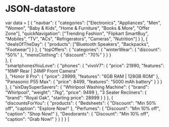# JSON-datastore

var data =  [
	{
		"navbar": {
				"categories": ["Electronics", "Appliances", "Men", "Women", "Baby & Kids", "Home & Furniture", "Books & More", "Offer Zone"],
				"quickNavigation": ["Trending Fashion", "Flipkart SmartBuy", "Mobiles", "TV", "ACs", "Refrigerators", "Cameras", "Nutrition"]
			}
	},
		{
			"dealsOfTheDay": {
				"products": ["Bluetooth Speakers", "Backpacks", "Footwear"]
						}
		},
		{
			"topOffers": {
				"categories": {
					"winterWear": {
						"discount": "50%"
					},
					"mensClothing": {
						"discount": "70%"
					}
				}
			} 	 
		},
		{	
			"smartphonesYouLove": {
				"phones": {
					"vivoV7": {
						"price": 21990, 
						"features": "16MP Rear | 24MP Front Camera"		
						},
					"Honor 8 Pro": {
						"price": 29999,
						"features": "6GB RAM | 128GB ROM"
					},
					"Panasonic P55 Max": {
						"price": 8499,
						"features": "5000 mAh battery"
					} 
				}
			}
		},
		{
			"sixDaySuperSavers": {
				"Whirlpool Washing Machine": {
					"brand": "Whirlpool",
					"weight": "7kg",
					"price": 9499
				},
				"3 Seater Recliners": {
					"brand": "Royal Oak",
					"starting price": 28999
				}
			}
		},
		{	
			"discountsForYou": {
				"products": {
					"Bedsheets": {
						"Discount": "Min 50% off",
						"caption": "Explore Now!"
					},
					"Perfumes": {
						"Discount": "Min 10% off",
						"caption": "Shop Now!"
					},
					"Deodorants": {
						"Discount": "Min 10% off",
						"caption": "Grab Now!"
					}
				}
			}
		}
	]
